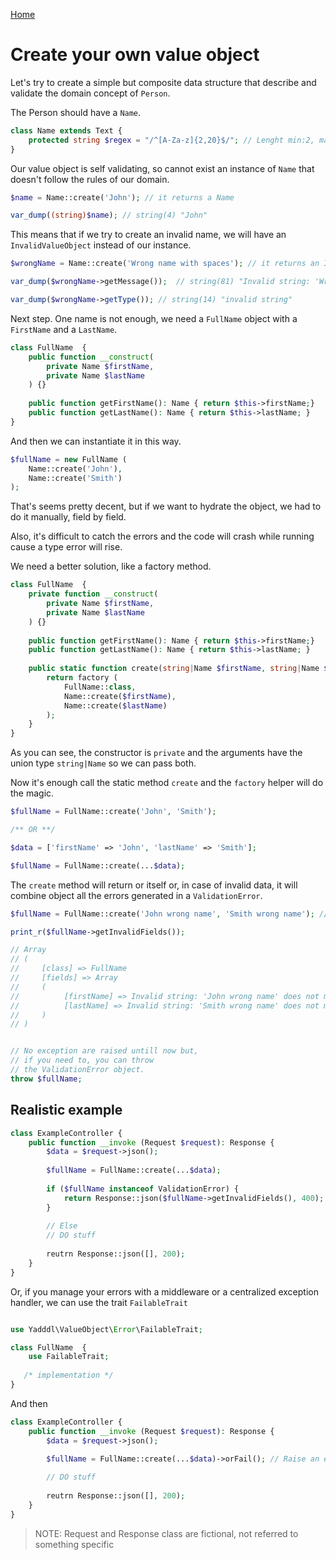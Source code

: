 [Home](../README.md)

# Create your own value object

Let's try to create a simple but composite data structure that describe and validate the domain concept of `Person`.

The Person should have a `Name`.

```php
class Name extends Text {
    protected string $regex = "/^[A-Za-z]{2,20}$/"; // Lenght min:2, max:20. No spaces
} 
```
Our value object is self validating, so cannot exist an instance of `Name` that doesn't follow the rules of our domain.
```php
$name = Name::create('John'); // it returns a Name

var_dump((string)$name); // string(4) "John"
```
This means that if we try to create an invalid name, we will have an `InvalidValueObject` instead of our instance.
```php
$wrongName = Name::create('Wrong name with spaces'); // it returns an InvalidValueObject

var_dump($wrongName->getMessage());  // string(81) "Invalid string: 'Wrong name with spaces' does not match with '/^[A-Za-z]{2,20}$/'"

var_dump($wrongName->getType()); // string(14) "invalid string"
```

Next step. One name is not enough, we need a `FullName` object with a `FirstName` and a `LastName`. 

```php
class FullName  {
    public function __construct(
        private Name $firstName, 
        private Name $lastName
    ) {}
    
    public function getFirstName(): Name { return $this->firstName;}
    public function getLastName(): Name { return $this->lastName; }
}
```
And then we can instantiate it in this way.
```php
$fullName = new FullName (
    Name::create('John'),
    Name::create('Smith')
);
```

That's seems pretty decent, but if we want to hydrate the object, we had to do it manually, field by field. 

Also, it's difficult to catch the errors and the code will crash while running cause a type error will rise. 

We need a better solution, like a factory method.

```php
class FullName  {
    private function __construct(
        private Name $firstName, 
        private Name $lastName
    ) {}
    
    public function getFirstName(): Name { return $this->firstName;}
    public function getLastName(): Name { return $this->lastName; }
    
    public static function create(string|Name $firstName, string|Name $lastName): static|ValidationError {
        return factory (
            FullName::class,
            Name::create($firstName),
            Name::create($lastName)
        );
    }
}
```
As you can see, the constructor is `private` and the arguments have the union type `string|Name` so we can pass both.

Now it's enough call the static method `create` and the `factory` helper will do the magic.  
```php
$fullName = FullName::create('John', 'Smith');

/** OR **/

$data = ['firstName' => 'John', 'lastName' => 'Smith'];

$fullName = FullName::create(...$data);   
```
The `create` method will return or itself or, in case of invalid data, it will combine object all the errors generated in a `ValidationError`.



```php
$fullName = FullName::create('John wrong name', 'Smith wrong name'); // It returns a ValidationError

print_r($fullName->getInvalidFields());

// Array
// (
//     [class] => FullName
//     [fields] => Array
//     (
//          [firstName] => Invalid string: 'John wrong name' does not match with '/^[A-Za-z]{2,20}$/'
//          [lastName] => Invalid string: 'Smith wrong name' does not match with '/^[A-Za-z]{2,20}$/'
//     )
// )


// No exception are raised untill now but,
// if you need to, you can throw
// the ValidationError object.
throw $fullName;
```

## Realistic example

```php
class ExampleController {
    public function __invoke (Request $request): Response {
        $data = $request->json();
        
        $fullName = FullName::create(...$data);
        
        if ($fullName instanceof ValidationError) {
            return Response::json($fullName->getInvalidFields(), 400);
        }
       
        // Else 
        // DO stuff
      
        reutrn Response::json([], 200);
    }
}
```

Or, if you manage your errors with a middleware or a centralized exception handler, we can use the trait `FailableTrait`
```php

use Yadddl\ValueObject\Error\FailableTrait;

class FullName  {
    use FailableTrait;
   
   /* implementation */
}
```
And then
```php
class ExampleController {
    public function __invoke (Request $request): Response {
        $data = $request->json();

        $fullName = FullName::create(...$data)->orFail(); // Raise an exception if fail
        
        // DO stuff
      
        reutrn Response::json([], 200);
    } 
}
```

> NOTE: Request and Response class are fictional, not referred to something specific
